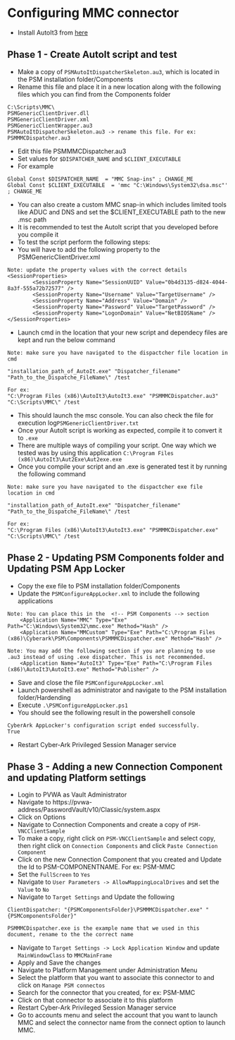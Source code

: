# Configuring MMC connector
* Install AutoIt3 from [here](https://www.autoitscript.com/site/autoit/downloads/)
## Phase 1 - Create AutoIt script and test
* Make a copy of `PSMAutoItDispatcherSkeleton.au3`, which is located in the PSM installation folder/Components
* Rename this file and place it in a new location along with the following files which you can find from the Components folder
```
C:\Scripts\MMC\
PSMGenericClientDriver.dll
PSMGenericClientDriver.xml
PSMGenericClientWrapper.au3
PSMAutoItDispatcherSkeleton.au3 -> rename this file. For ex: PSMMMCDispatcher.au3
```
* Edit this file PSMMMCDispatcher.au3
* Set values for `$DISPATCHER_NAME` and `$CLIENT_EXECUTABLE`
* For example
```
Global Const $DISPATCHER_NAME  = "MMC Snap-ins" ; CHANGE_ME
Global Const $CLIENT_EXECUTABLE  = 'mmc "C:\Windows\System32\dsa.msc"' ; CHANGE_ME
```
* You can also create a custom MMC snap-in which includes limited tools like ADUC and DNS and set the $CLIENT_EXECUTABLE path to the new .msc path
* It is recommended to test the AutoIt script that you developed before you compile it
* To test the script perform the following steps:
* You will have to add the following property to the PSMGenericClientDriver.xml
```
Note: update the property values with the correct details
<SessionProperties>
		<SessionProperty Name="SessionUUID" Value="0b4d3135-d824-4044-8a3f-555a72b72577" />
		<SessionProperty Name="Username" Value="TargetUsername" />
		<SessionProperty Name="Address" Value="Domain" />
		<SessionProperty Name="Password" Value="TargetPassword" />
		<SessionProperty Name="LogonDomain" Value="NetBIOSName" />
</SessionProperties>
```
* Launch cmd in the location that your new script and dependecy files are kept and run the below command
```
Note: make sure you have navigated to the dispactcher file location in cmd

"installation_path_of_AutoIt.exe" "Dispatcher_filename" "Path_to_the_Dispatche_FileName\" /test

For ex:
"C:\Program Files (x86)\AutoIt3\AutoIt3.exe" "PSMMMCDispatcher.au3" "C:\Scripts\MMC\" /test
```
* This should launch the msc console. You can also check the file for execution log`PSMGenericClientDriver.txt`
* Once your AutoIt script is working as expected, compile it to convert it to `.exe`
* There are multiple ways of compiling your script. One way which we tested was by using this application `C:\Program Files (x86)\AutoIt3\Aut2Exe\Aut2exe.exe`
* Once you compile your script and an .exe is generated test it by running the following command

```
Note: make sure you have navigated to the dispactcher exe file location in cmd

"installation_path_of_AutoIt.exe" "Dispatcher_filename" "Path_to_the_Dispatche_FileName\" /test

For ex:
"C:\Program Files (x86)\AutoIt3\AutoIt3.exe" "PSMMMCDispatcher.exe" "C:\Scripts\MMC\" /test
```
## Phase 2 - Updating PSM Components folder and Updating PSM App Locker
* Copy the exe file to PSM installation folder/Components
* Update the `PSMConfigureAppLocker.xml` to include the following applications
```
Note: You can place this in the  <!-- PSM Components --> section
    <Application Name="MMC" Type="Exe" Path="C:\Windows\System32\mmc.exe" Method="Hash" />
    <Application Name="MMCustom" Type="Exe" Path="C:\Program Files (x86)\Cyberark\PSM\Components\PSMMMCDispatcher.exe" Method="Hash" />
    
Note: You may add the following section if you are planning to use .au3 instead of using .exe dispatcher. This is not recommended.
    <Application Name="AutoIt3" Type="Exe" Path="C:\Program Files (x86)\AutoIt3\AutoIt3.exe" Method="Publisher" />
```
* Save and close the file `PSMConfigureAppLocker.xml`
* Launch powershell as administrator and navigate to the PSM installation folder/Hardending
* Execute `.\PSMConfigureAppLocker.ps1`
* You should see the following result in the powershell console
```
CyberArk AppLocker's configuration script ended successfully.
True
```
* Restart Cyber-Ark Privileged Session Manager service

## Phase 3 - Adding a new Connection Component and updating Platform settings
* Login to PVWA as Vault Administrator
* Navigate to https://pvwa-address/PasswordVault/v10/Classic/system.aspx
* Click on Options
* Navigate to Connection Components and create a copy of `PSM-VNCClientSample`
* To make a copy, right click on `PSM-VNCClientSample` and select copy, then right click on `Connection Components` and click `Paste Connection Component`
* Click on the new Connection Component that you created and Update the Id to PSM-COMPONENTNAME. For ex: PSM-MMC
* Set the `FullScreen` to `Yes`
* Navigate to `User Parameters -> AllowMappingLocalDrives` and set the `Value` to `No`
* Navigate to `Target Settings` and Update the following
```
ClientDispatcher: "{PSMComponentsFolder}\PSMMMCDispatcher.exe" "{PSMComponentsFolder}"

PSMMMCDispatcher.exe is the example name that we used in this document, rename to the the correct name
```
* Navigate to `Target Settings -> Lock Application Window` and update `MainWindowClass` to `MMCMainFrame`
* Apply and Save the changes
* Navigate to Platform Management under Administration Menu
* Select the platform that you want to associate this connector to and click on `Manage PSM connectos`
* Search for the connector that you created, for ex: PSM-MMC
* Click on that connector to associate it to this platform
* Restart Cyber-Ark Privileged Session Manager service
* Go to accounts menu and select the account that you want to launch MMC and select the connector name from the connect option to launch MMC.
